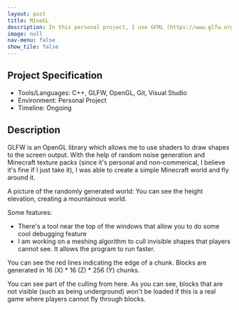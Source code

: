 ```yaml
---
layout: post
title: MineGL
description: In this personal project, I use GFML (https://www.glfw.org/) and OpenGL (https://learnopengl.com/) in an attempt to make a small version of Minecraft.
image: null
nav-menu: false
show_tile: false
---
```


## Project Specification
<ul>
  <li>Tools/Languages: C++, GLFW, OpenGL, Git, Visual Studio</li>
  <li>Environment: Personal Project</li>
  <li>Timeline: Ongoing</li>
</ul>

## Description

GLFW is an OpenGL library which allows me to use shaders to draw shapes to the screen output. With the help of random noise generation and Minecraft texture packs (since it's personal and non-commerical, I believe it's fine if I just take it), I was able to create a simple Minecraft world and fly around it.

A picture of the randomly generated world: You can see the height elevation, creating a mountainous world.
<img src="{% link images/projects_media/20230526_minegl/00.png %}" alt="" data-position="center center" />

Some features:
<ul>
  <li>There's a tool near the top of the windows that allow you to do some cool debugging feature</li>
  <li>I am working on a meshing algorithm to cull invisible shapes that players cannot see. It allows the program to run faster.</li>
</ul>

You can see the red lines indicating the edge of a chunk. Blocks are generated in 16 (X) * 16 (Z) * 256 (Y) chunks.
<img src="{% link images/projects_media/20230526_minegl/02.png %}" alt="" data-position="center center" />

You can see part of the culling from here. As you can see, blocks that are not visible (such as being underground) won't be loaded if this is a real game where players cannot fly through blocks.
<img src="{% link images/projects_media/20230526_minegl/01.png %}" alt="" data-position="center center" />

